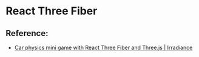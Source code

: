 # React Three Fiber
## Reference:
- [Car physics mini game with React Three Fiber and Three.js | Irradiance](https://www.youtube.com/watch?v=wHw3Gh0IhNc)
